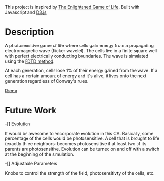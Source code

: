 This project is inspired by [The Enlightened Game of Life](http://arxiv.org/abs/0810.3179). Built with Javascript and [D3.js](http://d3js.org/)

Description
=====================
A photosensitive game of life where cells gain energy from a propagating electromagnetic wave (Ricker wavelet). The cells live in a finite square well with perfect electrically conducting boundaries. The wave is simulated using the [FDTD method](http://en.wikipedia.org/wiki/Finite-difference_time-domain_method). 

At each generation, cells lose 1% of their energy gained from the wave. If a cell has a certain amount of energy and it's alive, it lives onto the next generation regardless of Conway's rules. 

[Demo](http://sicurelli.com/photoGameOfLife.html)

Future Work
=====================

-[] Evolution

It would be awesome to encorporate evolution in this CA. Basically, some percentage of the cells would be photosensitive. A cell that is brought to life (exactly three neighbors) becomes photosensitive if at least two of its parents are photosensitive. Evolution can be turned on and off with a switch at the beginning of the simulation. 

-[] Adjustable Parameters

Knobs to control the strength of the field, photosensitivty of the cells, etc.